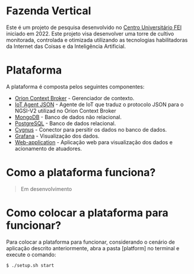 # Fazenda Vertical

Este é um projeto de pesquisa desenvolvido no [Centro Universitário FEI](https://portal.fei.edu.br/) iniciado em 2022. Este projeto visa desenvolver uma torre de cultivo monitorada, controlada e otimizada utilizando as tecnologias habilitadoras da Internet das Coisas e da Inteligência Artificial.

# Plataforma

A plataforma é composta pelos seguintes componentes:

- [Orion Context Broker](https://github.com/telefonicaid/fiware-orion/) - Gerenciador de contexto. 
- [IoT Agent JSON](https://github.com/telefonicaid/iotagent-json/blob/master/README.md) - Agente de IoT que traduz o protocolo JSON para o NGSI-V2 utilizad no Orion Context Broker
- [MongoDB](https://www.mongodb.com/) - Banco de dados não relacional.
- [PostgreSQL](https://www.postgresql.org/) - Banco de dados relacional. 
- [Cygnus](https://github.com/telefonicaid/fiware-cygnus) - Conector para persitir os dados no banco de dados.
- [Grafana](https://grafana.com/) - Visualização dos dados.
- [Web-application](https://www.djangoproject.com/) - Aplicação web para visualização dos dados e acionamento de atuadores. 

# Como a plataforma funciona? 

> Em desenvolvimento

# Como colocar a plataforma para funcionar? 

Para colocar a plataforma para funcionar, considerando o cenário de aplicação descrito anteriormente, abra a pasta [platform] no terminal e execute o comando:

```bash
$ ./setup.sh start
```